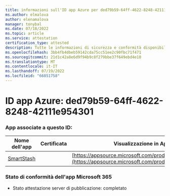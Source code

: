 ```yaml
---
title: informazioni sull'ID app Azure per ded79b59-64ff-4622-8248-42111e954301
ms.author: elmalova
author: elenamalova
manager: tonybal
ms.date: 07/18/2022
ms.topic: article
ms.service: attestation
certification_type: attested
description: Tutte le informazioni di sicurezza e conformità disponibili per ded79b59-64ff-4622-8248-42111e954301.
ms.openlocfilehash: 3bb4fb4dbeb59142cda75cc51ee2c90fbc71f471
ms.sourcegitcommit: 21d1c42a8e6d9f94b9c8f279bbe37f649ebd4e10
ms.translationtype: MT
ms.contentlocale: it-IT
ms.lasthandoff: 07/19/2022
ms.locfileid: "66851758"
---
```

# <a name="azure-app-id-ded79b59-64ff-4622-8248-42111e954301"></a>ID app Azure: ded79b59-64ff-4622-8248-42111e954301


### <a name="apps-associated-with-this-id"></a>App associate a questo ID:
| **Nome dell'app** | **Certificata** | **Visualizzazione in AppSource** |
|--------------|---------------|-----------------------|
| [SmartStash](../forward/WA200004223.md) |  | [https://appsource.microsoft.com/product/office/WA200004223](https://appsource.microsoft.com/product/office/WA200004223) |

### <a name="microsoft-365-app-compliance-status"></a>Stato di conformità dell'app Microsoft 365
- Stato attestazione server di pubblicazione: completato
